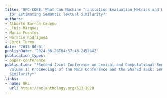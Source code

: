 ```yaml
---
title: 'UPC-CORE: What Can Machine Translation Evaluation Metrics and Wikipedia Do
  for Estimating Semantic Textual Similarity?'
authors:
- Alberto Barrón-Cedeño
- Lluís Màrquez
- Maria Fuentes
- Horacio Rodríguez
- Jordi Turmo
date: '2013-06-01'
publishDate: '2024-06-26T04:57:48.245264Z'
publication_types:
- paper-conference
publication: '*Second Joint Conference on Lexical and Computational Semantics (*SEM),
  Volume 1: Proceedings of the Main Conference and the Shared Task: Semantic Textual
  Similarity*'
links:
- name: URL
  url: https://aclanthology.org/S13-1020
---
```

